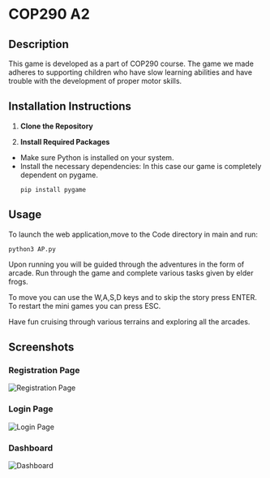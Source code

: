 # COP290 A2

## Description
This game is developed as a part of COP290 course. The game we made adheres to supporting children who have slow learning abilities and have trouble with the development of proper motor skills.

## Installation Instructions

1. **Clone the Repository**


2. **Install Required Packages**
- Make sure Python is installed on your system.
- Install the necessary dependencies:
  In this case our game is completely dependent on pygame.
  ```
  pip install pygame
  ``` 

## Usage

To launch the web application,move to the Code directory in main and run:
 
  ```
  python3 AP.py
  ```

Upon running you will be guided through the adventures in the form of arcade.
Run through the game and complete various tasks given by elder frogs.

To move you can use the W,A,S,D keys and to skip the story press ENTER. To restart the mini games you can press ESC.

Have fun cruising through various terrains and exploring all the arcades.

## Screenshots

### Registration Page
![Registration Page](Screenshot/Registration.png)

### Login Page
![Login Page](Screenshot/Login.png)

### Dashboard
![Dashboard](Screenshot/Dashboard.png)

